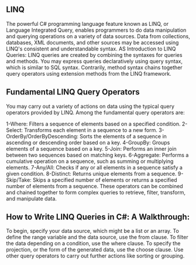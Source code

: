 ## LINQ

The powerful C# programming language feature known as LINQ, or Language Integrated Query, enables programmers to do data manipulation and querying operations on a variety of data sources. Data from collections, databases, XML documents, and other sources may be accessed using LINQ's consistent and understandable syntax.
AS Introduction to LINQ Queries: LINQ queries are created by combining the syntaxes for queries and methods. You may express queries declaratively using query syntax, which is similar to SQL syntax. Contrarily, method syntax chains together query operators using extension methods from the LINQ framework.

## Fundamental LINQ Query Operators

You may carry out a variety of actions on data using the typical query operators provided by LINQ. Among the fundamental query operators are:

1-Where: Filters a sequence of elements based on a specified condition.
2-Select: Transforms each element in a sequence to a new form.
3-OrderBy/OrderByDescending: Sorts the elements of a sequence in ascending or descending order based on a key.
4-GroupBy: Groups elements of a sequence based on a key.
5-Join: Performs an inner join between two sequences based on matching keys.
6-Aggregate: Performs a cumulative operation on a sequence, such as summing or multiplying elements.
7-Any/All: Checks if any or all elements in a sequence satisfy a given condition.
8-Distinct: Returns unique elements from a sequence.
9-Skip/Take: Skips a specified number of elements or returns a specified number of elements from a sequence.
These operators can be combined and chained together to form complex queries to retrieve, filter, transform, and manipulate data.

## How to Write LINQ Queries in C#: A Walkthrough:


To begin, specify your data source, which might be a list or an array.
To define the range variable and the data source, use the from clause.
To filter the data depending on a condition, use the where clause.
To specify the projection, or the form of the generated data, use the choose clause.
Use other query operators to carry out further actions like sorting or grouping.
